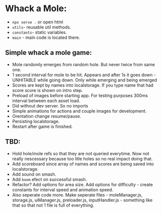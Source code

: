 # Whack a Mole:

- `npx serve .` or open html
- `utils`- reusable util methods.
- `constants`- static variables.
- `main` - main code is located there.

## Simple whack a mole game:

- Mole randomly emerges from random hole. But never twice from same one.
- 1 second interval for mole to be hit. Appears and after 1s it goes down - UNHITABLE while going down. Only while emerging and being emerged
- Scores are kept by names into localstorage. If you type name that had score score is shown on intro step.
- Preload of images before starting app. For testing purposes 300ms interval between each asset load.
- Did without dev server. So no imports
- Simple animations for actions and couple images for development.
- Orentation change resume/pause.
- Persisting localstorage.
- Restart after game is finished.

## TBD:

- Hold hole/mole refs so that they are not queried everytime. Now not really nescessary because too litle holes so no real impact doing that.
- Add scoreboard since array of names and scores are being saved into localstorage.
- Add sound on smash.
- Add `boom` efect on successful smash.
- Refactor? Add options for area size. Add options for difficulty - create constants for interval speed and animation speed.
- Also seperate code more. Make seperate files - moleManager.js, storage.js, uiManager.js, preloader.js, inputHandler.js - something like that so that not 1 file is full of everything.

